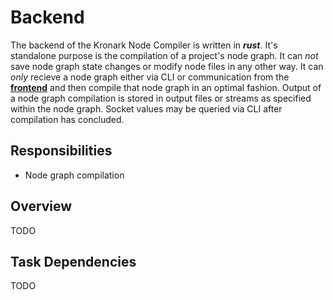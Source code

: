 # Backend

The backend of the Kronark Node Compiler is written in ***rust***. It's standalone purpose is the compilation of a project's node graph. It can *not* save node graph state changes or modify node files in any other way. It can *only* recieve a node graph either via CLI or communication from the [**frontend**](../frontend/frontend.md) and then compile that node graph in an optimal fashion. Output of a node graph compilation is stored in output files or streams as specified within the node graph. Socket values may be queried via CLI after compilation has concluded.

## Responsibilities

- Node graph compilation

## Overview

TODO

## Task Dependencies

TODO
